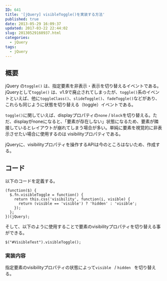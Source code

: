 ```yaml
---
ID: 641
title: '[jQuery] visibleToggle()を実装する方法'
published: true
date: 2013-05-29 16:09:37
updated: 2017-03-22 22:44:02
slug: 20130529160937.html
categories:
  - jQuery
tags:
  - jQuery
---
```

## 概要
jQuery の`toggle()` は、指定要素を非表示・表示を切り替えるイベントである。jQueryとして`toggle()` は、v1.9で廃止されてしまったが、`toggle()`系のイベントといえば、他に`toggleClass()`、`slideToggle()`、`fadeToggle()`などがあり、これらも同じように状態を切り替える（toggle）イベントである。

`toggle()`に関していえば、displayプロパティの`none` / `block`を切り替える。ただ、displayがnoneになると、「要素が存在しない」状態になるため、要素が隣接しているとレイアウトが崩れてしまう場合が多い。単純に要素を視覚的に非表示させたい場合に使用するのは visibilityプロパティである。

jQueryに、visibilityプロパティを操作するAPIは今のところはないため、作成する。

## コード
以下のコードを定義する。
```language-javascript
(function($) {
  $.fn.visibleToggle = function() {
    return this.css('visibility', function(i, visible) {
      return (visible == 'visible') ? 'hidden' : 'visible';
    });
  };
})(jQuery);
```

そして、以下のように使用することで要素のvisibilityプロパティを切り替える事ができる。
```language-javascript
$("#VisibleTest").visibleToggle();
```

### 実装内容
指定要素のvisibilityプロパティの状態によって`visible ` / `hidden ` を切り替える。